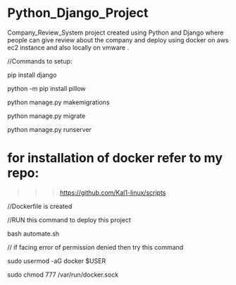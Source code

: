 # Python_Django_Project
Company_Review_System project created using Python and Django where people can give review about the company and deploy using docker on aws ec2 instance and also locally on vmware .

//Commands to setup:

pip install django


python -m pip install pillow 

python manage.py makemigrations

python manage.py migrate

python manage.py runserver

# for installation of docker refer to my repo:
>>> https://github.com/Kal1-linux/scripts

//Dockerfile is created 

//RUN this command to deploy this project

bash automate.sh

// if facing error of permission denied then try this command

sudo usermod -aG docker $USER

sudo chmod 777 /var/run/docker.sock



